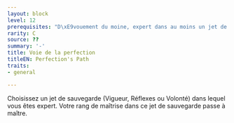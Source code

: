 ```yaml
---
layout: block
level: 12
prerequisites: "D\xE9vouement du moine, expert dans au moins un jet de sauvegarde"
rarity: C
source: ??
summary: '-'
title: Voie de la perfection
titleEN: Perfection's Path
traits:
- general

---
```


<p>Choisissez un jet de sauvegarde (Vigueur, Réflexes ou Volonté) dans lequel vous êtes expert. Votre rang de maîtrise dans ce jet de sauvegarde passe à maître.</p>